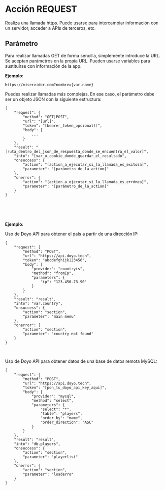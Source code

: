 # Acción REQUEST
  
Realiza una llamada https. Puede usarse para intercambiar información con un servidor, acceder a APIs de terceros, etc.
    
## Parámetro
  
Para realizar llamadas GET de forma sencilla, simplemente introduce la URL. Se aceptan parámetros en la propia URL. Pueden usarse variables para sustituirse con información de la app.
  
**Ejemplo:**

    https://miservidor.com?nombre={var.name}



Puedes realizar llamadas más complejas. En ese caso, el parámetro debe ser un objeto JSON con la siguiente estructura:


    {
        "request": {
            "method": "GET|POST",
            "url": "[url]",
            "token": "[bearer_token_opcional]]",
            "body": {
                ...
            }
        },
        "result": "[ruta_dentro_del_json_de_respuesta_donde_se_encuentra_el_valor]",
        "into": "[var_o_cookie_donde_guardar_el_resultado",
        "onsuccess": {
            "action": "[action_a_ejecutar_si_la_llamada_es_exitosa]",
            "parameter": "[parámetro_de_la_action]"
        },
        "onerror": {
            "action": "[action_a_ejecutar_si_la_llamada_es_errónea]",
            "parameter": "[parámetro_de_la_action]"
        }
    }

  
<br>
<br>
<br>
  
**Ejemplo:**
  

Uso de Doyo API para obtener el país a partir de una dirección IP:

    {
        "request": {
            "method": "POST",
            "url": "https://api.doyo.tech",
            "token": "abcdefghijk123456",
            "body": {
                "provider": "countryis",
                "method": "fromIp",
                "parameters": {
                    "ip": "123.456.78.90"
                }
            }
        },
        "result": "result",
        "into": "var.country",
        "onsuccess": {
            "action": "section",
            "parameter": "main menu"
        },
        "onerror": {
            "action": "section",
            "parameter": "country not found"
        }
    }

<br>
  

Uso de Doyo API para obtener datos de una base de datos remota MySQL:
  
    {
        "request": {
            "method": "POST",
            "url": "https://api.doyo.tech",
            "token": "[pon_tu_doyo_api_key_aqui]",
            "body": {
                "provider": "mysql",
                "method": "select",
                "parameters": {
                    "select": "*",
                    "table": "players",
                    "order_by": "name",
                    "order_direction": "ASC"
                }
            }
        },
        "result": "result",
        "into": "db.players",
        "onsuccess": {
            "action": "section",
            "parameter": "playerlist"
        },
        "onerror": {
            "action": "section",
            "parameter": "loaderro"
        }
    }